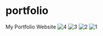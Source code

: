 # portfolio
My Portfolio Website
![4](https://user-images.githubusercontent.com/57640503/210856192-f2440305-bdca-4422-9808-063d5b053cb1.png)
![3](https://user-images.githubusercontent.com/57640503/210856212-f9f695b9-674a-47c0-8e12-ebaafa5acbff.png)
![2](https://user-images.githubusercontent.com/57640503/210856236-0156d2c2-dd58-4620-a65a-73887cf55dff.png)
![1](https://user-images.githubusercontent.com/57640503/210856239-9e9596fa-d68e-4f2c-9160-eef97bf2bd23.png)
